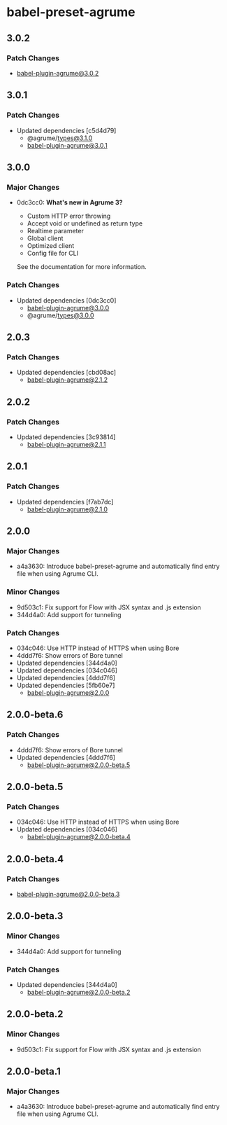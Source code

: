 # babel-preset-agrume

## 3.0.2

### Patch Changes

- babel-plugin-agrume@3.0.2

## 3.0.1

### Patch Changes

- Updated dependencies [c5d4d79]
  - @agrume/types@3.1.0
  - babel-plugin-agrume@3.0.1

## 3.0.0

### Major Changes

- 0dc3cc0: **What's new in Agrume 3?**

  - Custom HTTP error throwing
  - Accept void or undefined as return type
  - Realtime parameter
  - Global client
  - Optimized client
  - Config file for CLI

  See the documentation for more information.

### Patch Changes

- Updated dependencies [0dc3cc0]
  - babel-plugin-agrume@3.0.0
  - @agrume/types@3.0.0

## 2.0.3

### Patch Changes

- Updated dependencies [cbd08ac]
  - babel-plugin-agrume@2.1.2

## 2.0.2

### Patch Changes

- Updated dependencies [3c93814]
  - babel-plugin-agrume@2.1.1

## 2.0.1

### Patch Changes

- Updated dependencies [f7ab7dc]
  - babel-plugin-agrume@2.1.0

## 2.0.0

### Major Changes

- a4a3630: Introduce babel-preset-agrume and automatically find entry file when using Agrume CLI.

### Minor Changes

- 9d503c1: Fix support for Flow with JSX syntax and .js extension
- 344d4a0: Add support for tunneling

### Patch Changes

- 034c046: Use HTTP instead of HTTPS when using Bore
- 4ddd7f6: Show errors of Bore tunnel
- Updated dependencies [344d4a0]
- Updated dependencies [034c046]
- Updated dependencies [4ddd7f6]
- Updated dependencies [5fb60e7]
  - babel-plugin-agrume@2.0.0

## 2.0.0-beta.6

### Patch Changes

- 4ddd7f6: Show errors of Bore tunnel
- Updated dependencies [4ddd7f6]
  - babel-plugin-agrume@2.0.0-beta.5

## 2.0.0-beta.5

### Patch Changes

- 034c046: Use HTTP instead of HTTPS when using Bore
- Updated dependencies [034c046]
  - babel-plugin-agrume@2.0.0-beta.4

## 2.0.0-beta.4

### Patch Changes

- babel-plugin-agrume@2.0.0-beta.3

## 2.0.0-beta.3

### Minor Changes

- 344d4a0: Add support for tunneling

### Patch Changes

- Updated dependencies [344d4a0]
  - babel-plugin-agrume@2.0.0-beta.2

## 2.0.0-beta.2

### Minor Changes

- 9d503c1: Fix support for Flow with JSX syntax and .js extension

## 2.0.0-beta.1

### Major Changes

- a4a3630: Introduce babel-preset-agrume and automatically find entry file when using Agrume CLI.
